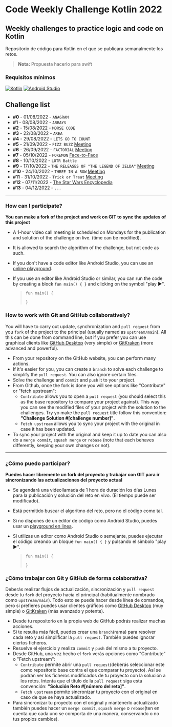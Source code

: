 # Code Weekly Challenge Kotlin 2022
## Weekly challenges to practice logic and code on Kotlin

Repositorio de código para Kotlin en el que se publicara semanalmente los retos.
> **Nota:** Propuesta hacerlo para swift

### Requisitos mínimos
[![Kotlin](https://img.shields.io/badge/Kotlin-1.5-purple?longCache=true&style=popout-square)](https://kotlinlang.org)
[![Android Studio](https://img.shields.io/badge/Android_Studio-4.2-blue.svg?longCache=true&style=popout-square)](https://developer.android.com/studio)

## Challenge list

* **#0** - 01/08/2022 - `ANAGRAM`
* **#1** - 08/08/2022 - `ARRAYS`
* **#2** - 15/08/2022 - `MORSE CODE`
* **#3** - 22/08/2022 - `AREA`
* **#4** - 29/08/2022 - `LETS GO TO COUNT`
* **#5** - 21/09/2022 - `FIZZ BUZZ` [Meeting](https://teams.microsoft.com/l/meetup-join/19%3ameeting_MDVjMTBhYjEtOTgwNi00ZjhmLTg2MWItOWY5ZTg4YmVmMjZj%40thread.v2/0?context=%7b%22Tid%22%3a%221c2e43f6-6d3f-44ae-b2fd-74b20c01ed03%22%2c%22Oid%22%3a%22cc731782-0ffe-4e21-a63a-ef49944b2c8a%22%7d)
* **#6** - 26/09/2022 - `FACTORIAL` [Meeting](https://teams.microsoft.com/l/meetup-join/19%3ameeting_NGNhMWI1MWItZTQ0Ni00MDFkLWI4YmEtMmE0MTViNTlhZWE3%40thread.v2/0?context=%7b%22Tid%22%3a%221c2e43f6-6d3f-44ae-b2fd-74b20c01ed03%22%2c%22Oid%22%3a%22cc731782-0ffe-4e21-a63a-ef49944b2c8a%22%7d)
* **#7** - 05/10/2022 - `POKEMON` [Face-to-Face](...)
* **#8** - 10/10/2022 - `LOTR Battle`
* **#9** - 17/10/2022 - `THE RELEASES OF "THE LEGEND OF ZELDA"` [Meeting](https://teams.microsoft.com/l/meetup-join/19%3ameeting_NGNhMWI1MWItZTQ0Ni00MDFkLWI4YmEtMmE0MTViNTlhZWE3%40thread.v2/0?context=%7b%22Tid%22%3a%221c2e43f6-6d3f-44ae-b2fd-74b20c01ed03%22%2c%22Oid%22%3a%22cc731782-0ffe-4e21-a63a-ef49944b2c8a%22%7d)
* **#10** - 24/10/2022 - `THREE IN A ROW` [Meeting](https://teams.microsoft.com/l/meetup-join/19%3ameeting_NGNhMWI1MWItZTQ0Ni00MDFkLWI4YmEtMmE0MTViNTlhZWE3%40thread.v2/0?context=%7b%22Tid%22%3a%221c2e43f6-6d3f-44ae-b2fd-74b20c01ed03%22%2c%22Oid%22%3a%22cc731782-0ffe-4e21-a63a-ef49944b2c8a%22%7d)
* **#11** - 31/10/2022 - `Trick or Treat` [Meeting](https://teams.microsoft.com/l/meetup-join/19%3ameeting_NGNhMWI1MWItZTQ0Ni00MDFkLWI4YmEtMmE0MTViNTlhZWE3%40thread.v2/0?context=%7b%22Tid%22%3a%221c2e43f6-6d3f-44ae-b2fd-74b20c01ed03%22%2c%22Oid%22%3a%22cc731782-0ffe-4e21-a63a-ef49944b2c8a%22%7d)
* **#12** - 07/11/2022 - [The Star Wars Encyclopedia](./ChallengeApp02.md)
* **#13** - 04/12/2022 - `...`
---

### How can I participate?

**You can make a fork of the project and work on GIT to sync the updates of this project**

* A 1-hour video call meeting is scheduled on Mondays for the publication and solution of the challenge on live. (time can be modified).
* It is allowed to search the algorithm of the challenge, but not code as such.
* If you don't have a code editor like Android Studio, you can use an [online playground](https://play.kotlinlang.org/).
* If you use an editor like Android Studio or similar, you can run the code by creating a block `fun main() { }` and clicking on the symbol "play ►".

  > 	fun main() {
  >     
  > 	}

### How to work with Git and GitHub collaboratively?

You will have to carry out update, synchronization and `pull request` from you `fork` of the project to the principal (usually named as `upstream/main`).
All this can be done from command line, but if you prefer you can use graphical clients like [GitHub Desktop](https://desktop.github.com/) (very simple) or [GitKraken](https://www.gitkraken.com/invite/cZWhJq1v) (more advanced and powerful).

* From your repository on the GitHub website, you can perform many actions.
* If it's easier for you, you can create a `branch` to solve each challenge to simplify the `pull request`. You can also ignore certain files.
* Solve the challenge and `commit` and `push` it to your project.
* From Github, once the fork is done you will see options like "Contribute" or "fetch upstream":
    * `Contribute` allows you to open a `pull request` (you should select this as the base repository to compare your project against). This way you can see the modified files of your project with the solution to the challenges. Try yo make the `pull request` title follow this convention: **"Challenge Solution #[challenge number]"**.
    * `Fetch upstream` allows you to sync your project with the original in case it has been updated.
* To sync your project with the original and keep it up to date you can also do a `merge commit`, `squash merge` or `rebase` (note that each behaves differently, keeping your own changes or not).

---

### ¿Cómo puedo participar?

**Puedes hacer libremente un fork del proyecto y trabajar con GIT para ir sincronizando las actualizaciones del proyecto actual**

* Se agendará una videollamada de 1 hora de duración los días Lunes para la publicación y solución del reto en vivo. (El tiempo puede ser modificado).
* Está permitido buscar el algoritmo del reto, pero no el código como tal.
* Si no dispones de un editor de código como Android Studio, puedes usar un [playground en linea](https://play.kotlinlang.org/).
* Si utilizas un editor como Android Studio o semejante, puedes ejecutar el código creando un bloque `fun main() { }` y pulsando el símbolo "play ►".

  > 	fun main() {
  >     
  > 	}

### ¿Cómo trabajar con Git y GitHub de forma colaborativa?

Deberás realizar flujos de actualización, sincronización y `pull request` desde tu `fork` del proyecto hacia el principal (habitualmente nombrado como `upstream/main`).
Todo esto se puede hacer desde línea de comandos, pero si prefieres puedes usar clientes gráficos como [GitHub Desktop](https://desktop.github.com/) (muy simple) o [GitKraken](https://www.gitkraken.com/invite/cZWhJq1v) (más avanzado y potente).

* Desde tu repositorio en la propia web de GitHub podrás realizar muchas acciones.
* Si te resulta más fácil, puedes crear una `branch`(rama) para resolver cada reto y así simplificar la `pull request`. También puedes ignorar ciertos ficheros.
* Resuelve el ejercicio y realiza `commit` y `push` del mismo a tu proyecto.
* Desde GitHub, una vez hecho el `fork` verás opciones como "Contribute" o "Fetch upstream":
    * `Contribute` permite abrir una `pull request`(deberás seleccionar este como repositorio base contra el que comparar tu proyecto). Así se podrán ver los ficheros modificados de tu proyecto con la solución a los retos. Intenta que el título de la `pull request` siga esta convención: **"Solución Reto #[número del reto]"**.
    * `Fetch upstream` permite sincronizar tu proyecto con el original en caso de que se haya actualizado.
* Para sincronizar tu proyecto con el original y mantenerlo actualizado también puedes hacer un `merge commit`, `squash merge` o `rebase`(ten en cuenta que cada uno se comporta de una manera, conservando o no tus propios cambios).